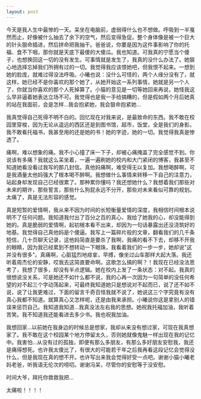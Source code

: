 ```yaml
---
layout: post
---
```

今天是我人生中最惨的一天。呆坐在电脑前，虚弱得什么也不想做。呼吸到一半戛然而止，好像被什么抽去了余下的空气，然后变得急促。整个身体像是被一个巨大的针头狠命插进，然后拼命把我抽干。爸爸说，你要是因为这件事影响了你的托福、食不下咽，那你就是天底下最傻的大傻瓜。我也知道。可我真的宁愿当个傻子，也想换回这一切的没有发生。可事情就是发生了，我真的没什么办法了。她狠心地选择忘掉我们所拥有过的一切。我觉得我应该恨她吧，但我恨不起来。一想到她的脸庞，就难过得没法呼吸。小曦也说：没什么可怪的，两个人缘分没有了，就这样。她已经不是你喜欢的那个她了，从她开始这一系列事情，她就是另一个人了，你就当你喜欢的那个人死掉算了。小猫的意见是一切等她回来再说，她怪我这么早非逼着她表达立场不可。我觉得也是我一手给搞糟的，但是假如两个月后她真的站在我面前，会是怎样…我会抱紧她，我会狠命抱紧她…

我真觉得自己死得不明不白的。回忆现在对我来说，是最致命的东西。我不敢在校园里穿梭，因为无论从遥远的西区还是到图书馆，超市，饭堂，全是我们的身影。我不敢看托福书，我甚至用的还是她的书！她的字迹，她的一切。我觉得我真是惨透了。

痛啊，难以想象的痛。我不小心撞了床一下子，却被心痛掩盖了完全感觉不到。你说该有多痛？我就这么呆坐着，一遍一遍刷她的校内和大门紧闭的博客，我甚至不知道她看没看过我写的那几封信。真他妈痛啊，难受得无以复加。我想喝醉啊，可是我酒量太他妈强大了根本喝不醉啊。我想做什么事情来转移一下自己的注意力，站起身却发现自己已经很累了。那种累你懂吗？我还想她什么？我想着我们那些对未来的期许，那些誓言，那些什么狗屁永远不分开，那些对未来看似可靠的规划。太痛了，真是无法形容的感觉。

真是短暂的爱情啊，我从来不因为时间的长短衡量爱情的深度，我相信时间根本说明不了任何问题。我知道我付出了百分之百的真心，我给了她我的心，却没能得到她的。真是脆弱的爱情啊，起初根本看不出来，却因为一句话暴露出还没浇筑好的地基。我觉得自己真他妈是个傻逼。我写上一篇碎片般的文章，翻看我们的几千条短信，几十页聊天记录，这他妈简直是要杀了我啊，我痛的看不下去，却移不开我的眼睛，因为我已经累到不想转动一下眼珠，我看着我们的一步一步，她却说"这并没有很多"。真痛啊，心脏猛烈地痉挛，早搏，像坐过山车那样大起大落。我还听着周杰伦的安静，哎我去这简直要命啊。这歌怎么搞的啊？！我现在已经没法思考了，我想了很多，却没有半点逻辑。她在校内上发了一条状态：对不起。我真的很想说没关系，可是她还不如什么都不说，我的心再一次因为一句简单的没任何希望的对不起三个字动荡起来，可最终我知道她只是想说对不起而已，说了还不如不说，说了让我更难过，下面的留言千奇百怪我就不说了，她说这三个字究竟有没有真心我都不知道。就算真心又怎样呢，还是由我来承担。小曦说你这是拿别人的错误来惩罚自己。我知道我知道…我真没法左右我的思想。她祝我托福加油，我听着苦笑。我不知道我还能看进去多少书。我也祝我加油。

我想回家…以前她在我身边的时候总是想家，我却从来没有想过家，可现在我真想家了。我不敢在这个校园某个地方停留太久，否则她就像鬼魅一样出现在我的记忆中。我害怕…从没有过的孤独，即便有那么多朋友，有那么多好朋友安慰我，我还是痛得想死。也许我太傻比了，有很大的可能若干年之后我再看这段记忆会觉得没什么，但是我现在真的想不开。也许写出来我会觉得好受一点吧。谢谢小猫小曦老妈老爸，听我语无伦次的唠叨。谢谢冯呆，尽管你的安慰等于没安慰。

时间大爷，拜托你救救我把…

太痛啦！！！！